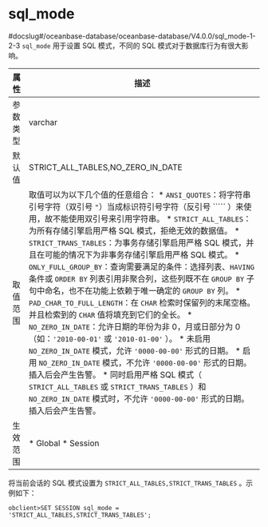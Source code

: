sql_mode 
=============================
#docslug#/oceanbase-database/oceanbase-database/V4.0.0/sql_mode-1-2-3
`sql_mode` 用于设置 SQL 模式，不同的 SQL 模式对于数据库行为有很大影响。


| **属性** |                                                                                                                                                                                                                                                                                                                                                                                                                                                                                                                                                                        **描述**                                                                                                                                                                                                                                                                                                                                                                                                                                                                                                                                                                        |
|--------|------------------------------------------------------------------------------------------------------------------------------------------------------------------------------------------------------------------------------------------------------------------------------------------------------------------------------------------------------------------------------------------------------------------------------------------------------------------------------------------------------------------------------------------------------------------------------------------------------------------------------------------------------------------------------------------------------------------------------------------------------------------------------------------------------------------------------------------------------------------------------------------------------------------------------------------------------------------------------------------------------------------------------------------------------------------------------------------------------------------------------------------------------|
| 参数类型   | varchar                                                                                                                                                                                                                                                                                                                                                                                                                                                                                                                                                                                                                                                                                                                                                                                                                                                                                                                                                                                                                                                                                                                                              |
| 默认值    | STRICT_ALL_TABLES,NO_ZERO_IN_DATE                                                                                                                                                                                                                                                                                                                                                                                                                                                                                                                                                                                                                                                                                                                                                                                                                                                                                                                                                                                                                                                                                                                    |
| 取值范围   | 取值可以为以下几个值的任意组合： * `ANSI_QUOTES`：将字符串引号字符（双引号 `"`）当成标识符引号字符（反引号 ````` ）来使用，故不能使用双引号来引用字符串。   * `STRICT_ALL_TABLES`：为所有存储引擎启用严格 SQL 模式，拒绝无效的数据值。   * `STRICT_TRANS_TABLES`：为事务存储引擎启用严格 SQL 模式，并且在可能的情况下为非事务存储引擎启用严格 SQL 模式。   * `ONLY_FULL_GROUP_BY`：查询需要满足的条件：选择列表、`HAVING` 条件或 `ORDER BY` 列表引用非聚合列，这些列既不在 `GROUP BY` 子句中命名，也不在功能上依赖于唯一确定的 `GROUP BY` 列。   * `PAD_CHAR_TO_FULL_LENGTH`：在 `CHAR` 检索时保留列的末尾空格。并且检索到的 `CHAR` 值将填充到它们的全长。   * `NO_ZERO_IN_DATE`：允许日期的年份为非 0，月或日部分为 0（如：`'2010-00-01'` 或 `'2010-01-00'` ）。 * 未启用 `NO_ZERO_IN_DATE` 模式，允许 `'0000-00-00'` 形式的日期。   * 启用 `NO_ZERO_IN_DATE` 模式，不允许 `'0000-00-00'` 形式的日期。插入后会产生告警。   * 同时启用严格 SQL 模式（ `STRICT_ALL_TABLES` 或 `STRICT_TRANS_TABLES` ）和 `NO_ZERO_IN_DATE` 模式时，不允许 `'0000-00-00'` 形式的日期。插入后会产生告警。      |
| 生效范围   | * Global   * Session                                                                                                                                                                                                                                                                                                                                                                                                                                                                                                                                                                                                                                                                                                                                                                                                                                                                                                                                                                                                                                              |



将当前会话的 SQL 模式设置为 `STRICT_ALL_TABLES,STRICT_TRANS_TABLES` 。示例如下：

```unknow
obclient>SET SESSION sql_mode = 'STRICT_ALL_TABLES,STRICT_TRANS_TABLES';
```


